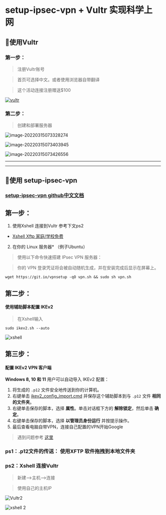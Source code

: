 # setup-ipsec-vpn + Vultr 实现科学上网

## 🍎使用Vultr

### 第一步：

> 注册Vultr账号

> 首页可选择中文。或者使用浏览器自带翻译

> 这个活动连接注册赠送$100


[![vultr](https://www.vultr.com/media/logo_onwhite.png)](https://www.vultr.com/?ref=9075619-8H)



### 第二步：

> 创建和部署服务器

![image-20220315073328274](https://user-images.githubusercontent.com/27181965/158284083-ad380c63-fe73-4b7a-8214-412d877659ff.png)

![image-20220315073403945](https://user-images.githubusercontent.com/27181965/158284091-8d97f82c-8466-4944-b853-e9b1ad12b4c8.png)

![image-20220315073426556](https://user-images.githubusercontent.com/27181965/158284093-ccfbc2d5-c30e-456d-9f98-e381a7dd953b.png)

---

---

## 🍊使用 setup-ipsec-vpn

###   [setup-ipsec-vpn github中文文档](https://github.com/hwdsl2/setup-ipsec-vpn/blob/master/README-zh.md)

## 第一步：


1. 使用Xshell 连接到Vultr 参考下文ps2

- [Xshell Xftp 家庭/学校免费](https://www.xshell.com/zh/free-for-home-school/)


2. 在你的 Linux 服务器* （例子Ubuntu）

> 使用以下命令快速搭建 IPsec VPN 服务器：

> 你的 VPN 登录凭证将会被自动随机生成，并在安装完成后显示在屏幕上。	

```shell
wget https://git.io/vpnsetup -qO vpn.sh && sudo sh vpn.sh
```

## 第二步：

#### 使用辅助脚本配置 IKEv2

> 在Xshell输入

```shell
sudo ikev2.sh --auto
```

![xshell](https://user-images.githubusercontent.com/27181965/158284101-24d9ad94-ef7c-4b89-842d-a6257e3447cf.png)

## 第三步：

#### 配置 IKEv2 VPN 客户端

**Windows 8, 10 和 11** 用户可以自动导入 IKEv2 配置：

1. 将生成的 `.p12` 文件安全地传送到你的计算机。
2. 右键单击 [ikev2_config_import.cmd](https://github.com/hwdsl2/vpn-extras/releases/latest/download/ikev2_config_import.cmd) 并保存这个辅助脚本到与 `.p12` 文件 **相同的文件夹**。
3. 右键单击保存的脚本，选择 **属性**。单击对话框下方的 **解除锁定**，然后单击 **确定**。
4. 右键单击保存的脚本，选择 **以管理员身份运行** 并按提示操作。
5. 最后查看电脑自带VPN，连接自己配置的VPN开始Google 

> 遇到问题参考 [这里](https://github.com/hwdsl2/setup-ipsec-vpn/blob/master/docs/ikev2-howto-zh.md)



### ps1：.p12文件的传送： 使用XFTP 软件拖拽到本地文件夹

### ps2：Xshell 连接Vultr

> 新建-->主机-->连接

> 使用自己的主机IP 

![Vultr2 ](https://user-images.githubusercontent.com/27181965/158284096-1bbc94b2-c731-4c35-9a74-fa6c4999a24b.png)

![xshell 2](https://user-images.githubusercontent.com/27181965/158284099-c89c0d02-7e3d-4880-ade3-388c78b9706c.png)

